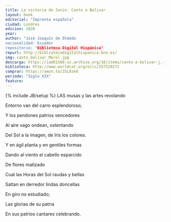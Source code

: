 ```yaml
---
title: La victoria de Junín. Canto a Bolivar
layout: book
editorial: "Imprenta española"
ciudad: Londres
edicion: 1826
year: 
author: "José Joaquín de Olmedo
nacionalidad: Ecuador
repositorio: "Biblioteca Digital Hispánica"
repurl: http://bibliotecadigitalhispanica.bne.es/
img: canto_bolivar_Morel.jpg
descarga: https://ia801500.us.archive.org/10/items/canto-a-bolivar-j.-j.-olmedo/Canto%20a%20Bolivar%20-%20J.%20J.%20Olmedo.pdf
biblioteca: http://www.worldcat.org/oclc/257529271
comprar: https://amzn.to/2SL8zk6
periodo: "Siglo XIX"
feature: 
---
```

{% include JB/setup %}
LAS musas y las artes revolando

Entorno van del carro esplendoroso;

Y los pendones patrios vencedores

Al aire vago ondean, ostentando

Del Sol a la imagen, de Iris los colores.

Y en ágil planta y en gentiles formas

Dando al viento el cabello esparcido

De flores matizado

Cual las Horas del Sol raudas y bellas

Saltan en derredor lindas doncellas

En giro no estudiado;

Las glorias de su patria

En sus patrios cantares celebrando.
